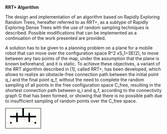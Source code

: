 **RRT+ Algorithm**

The design and implementation of an algorithm based on Rapidly Exploring Random Trees, hereafter referred to as RRT+, as a subtype of Rapidly Exploring Dense Trees with the use of random sampling techniques is described. Possible modifications that can be implemented as a continuation of the work presented are provided.

A solution has to be given to a planning problem on a plane for a mobile robot that can move over the configuration space R^2 xS_1=SE(2), to move between any two points of the map, under the assumption that the plane is known beforehand, and it is static. To achieve these objectives, a variant of the RRT algorithm described in [1], called RRT+, has been developed, which allows to realize an obstacle-free connection path between the initial point q_i and the final point q_f, without the need to complete the random sampling of all points in the free configuration space C_free, resulting in the shortest connection path between q_i and q_f, according to the connectivity graph G that has been formed, or showing that there is no possible path due to insufficient sampling of random points over the C_free space.


![Example](https://github.com/ragnemul/MATLAB/blob/main/planification/images/map1.png)